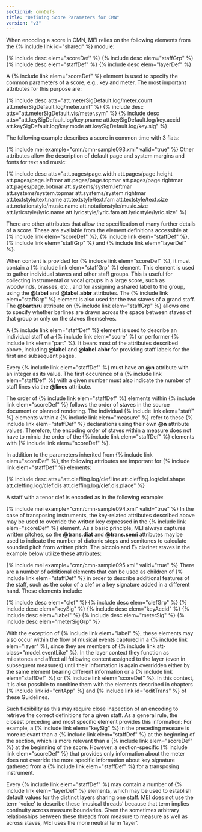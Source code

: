 ```yaml
---
sectionid: cmnDefs
title: "Defining Score Parameters for CMN"
version: "v3"
---
```


When encoding a score in CMN, MEI relies on the following elements from the {% include link id="shared" %} module:



{% include desc elem="scoreDef" %}
{% include desc elem="staffGrp" %}
{% include desc elem="staffDef" %}
{% include desc elem="layerDef" %}




A {% include link elem="scoreDef" %} element is used to specify the common parameters of a
score, e.g., key and meter. The most important attributes for this purpose are:



{% include desc atts="att.meterSigDefault.log/meter.count att.meterSigDefault.log/meter.unit" %}
{% include desc atts="att.meterSigDefault.vis/meter.sym" %}
{% include desc atts="att.keySigDefault.log/key.pname att.keySigDefault.log/key.accid att.keySigDefault.log/key.mode
att.keySigDefault.log/key.sig" %}




The following example describes a score in common time with 3 flats:

{% include mei example="cmn/cmn-sample093.xml" valid="true" %}
Other attributes allow the description of default page and system margins and fonts
for
text and music:



{% include desc atts="att.pages/page.width att.pages/page.height att.pages/page.leftmar att.pages/page.topmar
att.pages/page.rightmar att.pages/page.botmar att.systems/system.leftmar att.systems/system.topmar
att.systems/system.rightmar att.textstyle/text.name att.textstyle/text.fam att.textstyle/text.size
att.notationstyle/music.name att.notationstyle/music.size att.lyricstyle/lyric.name
att.lyricstyle/lyric.fam att.lyricstyle/lyric.size" %}




There are other attributes that allow the specification of many further details of
a score.
These are available from the element definitions accessible at {% include link elem="scoreDef" %}, {% include link elem="staffDef" %}, {% include link elem="staffGrp" %} and {% include link elem="layerDef" %}.

When content is provided for {% include link elem="scoreDef" %}, it must contain a {% include link elem="staffGrp" %} element. This element is used to gather individual staves and
other staff groups. This is useful for collecting instrumental or vocal groups in
a large
score, such as woodwinds, brasses, etc., and for assigning a shared label to the group,
using the **@label** and **@label.abbr** attributes. The {% include link elem="staffGrp" %} element is also used for the two staves of a grand staff. The
**@barthru** attribute on {% include link elem="staffGrp" %} allows one to specify
whether barlines are drawn across the space between staves of that group or only on
the
staves themselves.

A {% include link elem="staffDef" %} element is used to describe an individual staff of a {% include link elem="score" %} or performer {% include link elem="part" %}. It bears most of the
attributes described above, including **@label** and **@label.abbr** for
providing staff labels for the first and subsequent pages.

Every {% include link elem="staffDef" %} must have an **@n** attribute with an integer as
its value. The first occurence of a {% include link elem="staffDef" %} with a given number must
also indicate the number of staff lines via the **@lines** attribute.

The order of {% include link elem="staffDef" %} elements within {% include link elem="scoreDef" %}
follows the order of staves in the source document or planned rendering. The individual
{% include link elem="staff" %} elements within a {% include link elem="measure" %} refer to these {% include link elem="staffDef" %} declarations using their own **@n** attribute values.
Therefore, the encoding order of staves within a measure does not have to mimic the
order of
the {% include link elem="staffDef" %} elements with {% include link elem="scoreDef" %}.

In addition to the parameters inherited from {% include link elem="scoreDef" %}, the following
attributes are important for {% include link elem="staffDef" %} elements:



{% include desc atts="att.cleffing.log/clef.line att.cleffing.log/clef.shape att.cleffing.log/clef.dis att.cleffing.log/clef.dis.place" %}




A staff with a tenor clef is encoded as in the following example:

{% include mei example="cmn/cmn-sample094.xml" valid="true" %}
In the case of transposing instruments, the key-related attributes described above
may be
used to override the written key expressed in the {% include link elem="scoreDef" %} element. As
a basic principle, MEI always captures written pitches, so the **@trans.diat** and
**@trans.semi** attributes may be used to indicate the number of diatonic steps and
semitones to calculate sounded pitch from written pitch. The piccolo and E♭ clarinet
staves
in the example below utilize these attributes:

{% include mei example="cmn/cmn-sample095.xml" valid="true" %}
There are a number of additional elements that can be used as children of {% include link elem="staffDef" %} in order to describe additional features of the staff, such as the color of
a clef or a key signature added in a different hand. These elements include:



{% include desc elem="clef" %}
{% include desc elem="clefGrp" %}
{% include desc elem="keySig" %}
{% include desc elem="keyAccid" %}
{% include desc elem="label" %}
{% include desc elem="meterSig" %}
{% include desc elem="meterSigGrp" %}




With the exception of {% include link elem="label" %}, these elements may also occur within the
flow of musical events captured in a {% include link elem="layer" %}, since they are members of
{% include link att-class="model.eventLike" %}. In the layer context they function as
milestones and affect all following content assigned to the layer (even in subsequent
measures) until their information is again overridden either by the same element bearing
different information or a {% include link elem="staffDef" %} or {% include link elem="scoreDef" %}.
In this context, it is also possible to combine them with the elements described in
chapters
{% include link id="critApp" %} and {% include link id="editTrans" %} of these Guidelines.

Such flexibility as this may require close inspection of an encoding to retrieve the
correct definitions for a given staff. As a general rule, the closest preceding and
most
specific element provides this information: For example, a {% include link elem="keySig" %} in
the preceding measure is more relevant than a {% include link elem="staffDef" %} at the
beginning of the section, which is more relevant than a {% include link elem="scoreDef" %} at
the beginning of the score. However, a section-specific {% include link elem="scoreDef" %} that
provides only information about the meter does not override the more specific information
about key signature gathered from a {% include link elem="staffDef" %} for a transposing
instrument.

Every {% include link elem="staffDef" %} may contain a number of {% include link elem="layerDef" %}
elements, which may be used to establish default values for the distinct layers sharing
one
staff. MEI does not use the term ‘voice’ to describe these
‘musical threads’ because that term implies continuity across measure
boundaries. Given the sometimes arbitrary relationships between these threads from
measure
to measure as well as across staves, MEI uses the more neutral term
‘layer’.

